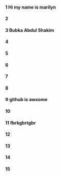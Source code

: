 #### 1 Hi my name is marilyn
#### 2
#### 3 Bubka Abdul Shakim
#### 4
#### 5
#### 6
#### 7
#### 8
#### 9 github  is awsome
#### 10
#### 11 fbrkgbrtgbr
#### 12
#### 13
#### 14
#### 15